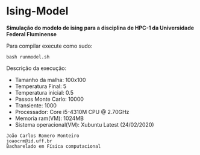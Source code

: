 # Ising-Model

**Simulação do modelo de ising para a disciplina de HPC-1 da Universidade Federal Fluminense**

Para compilar execute como sudo:
```
bash runmodel.sh
```

Descrição da execução:
- Tamanho da malha: 100x100
- Temperatura Final: 5
- Temperatura inicial: 0.5
- Passos Monte Carlo: 10000
- Transiente: 1000
- Processador: Core i5-4310M CPU @ 2.70GHz
- Memoria ram(VM): 1024MB
- Sistema operacional(VM): Xubuntu Latest (24/02/2020)


```
João Carlos Romero Monteiro
joaocrm@id.uff.br
Bacharelado em Física computacional
```